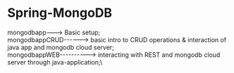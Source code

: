 # Spring-MongoDB
mongodbapp---> Basic setup;\
mongodbappCRUD------> basic intro to CRUD operations & interaction of java app and mongodb cloud server;\
mongodbappWEB----------> interacting with REST and mongodb cloud server through java-application;\
